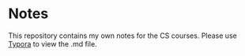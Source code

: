 # Notes
This repository contains my own notes for the CS courses. Please use [Typora](https://typora.io/) to view the .md file. 
